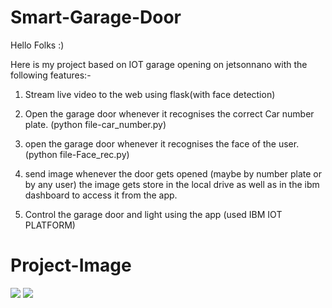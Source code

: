 # Smart-Garage-Door

Hello Folks :)

Here is my project based on IOT garage opening on jetsonnano with the following features:-

1) Stream live video to the web using flask(with face detection)

2) Open the garage door whenever it recognises the correct Car number plate. (python file-car_number.py)

3) open the garage door whenever it recognises the face of the user.(python file-Face_rec.py)

4) send image whenever the door gets opened (maybe by number plate or by any user) the image gets store in the local drive as well as in the ibm dashboard to access it from the app.

5) Control the garage door and light using the app (used IBM IOT PLATFORM)

# Project-Image

![](Images/IMG_7897.PNG)
![](Images/IMG_7900.PNG)
